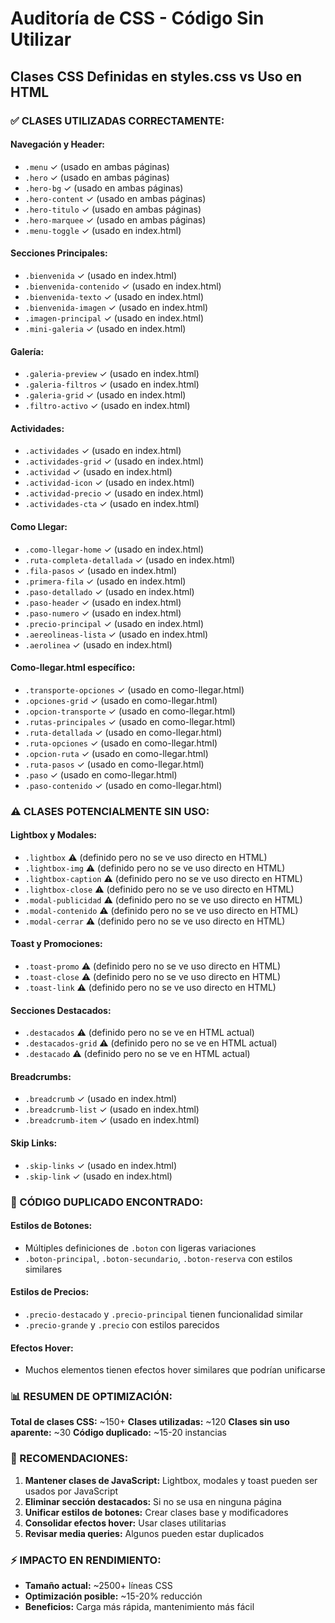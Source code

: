 # Auditoría de CSS - Código Sin Utilizar

## Clases CSS Definidas en styles.css vs Uso en HTML

### ✅ CLASES UTILIZADAS CORRECTAMENTE:

#### **Navegación y Header:**
- `.menu` ✓ (usado en ambas páginas)
- `.hero` ✓ (usado en ambas páginas)
- `.hero-bg` ✓ (usado en ambas páginas)
- `.hero-content` ✓ (usado en ambas páginas)
- `.hero-titulo` ✓ (usado en ambas páginas)
- `.hero-marquee` ✓ (usado en ambas páginas)
- `.menu-toggle` ✓ (usado en index.html)

#### **Secciones Principales:**
- `.bienvenida` ✓ (usado en index.html)
- `.bienvenida-contenido` ✓ (usado en index.html)
- `.bienvenida-texto` ✓ (usado en index.html)
- `.bienvenida-imagen` ✓ (usado en index.html)
- `.imagen-principal` ✓ (usado en index.html)
- `.mini-galeria` ✓ (usado en index.html)

#### **Galería:**
- `.galeria-preview` ✓ (usado en index.html)
- `.galeria-filtros` ✓ (usado en index.html)
- `.galeria-grid` ✓ (usado en index.html)
- `.filtro-activo` ✓ (usado en index.html)

#### **Actividades:**
- `.actividades` ✓ (usado en index.html)
- `.actividades-grid` ✓ (usado en index.html)
- `.actividad` ✓ (usado en index.html)
- `.actividad-icon` ✓ (usado en index.html)
- `.actividad-precio` ✓ (usado en index.html)
- `.actividades-cta` ✓ (usado en index.html)

#### **Como Llegar:**
- `.como-llegar-home` ✓ (usado en index.html)
- `.ruta-completa-detallada` ✓ (usado en index.html)
- `.fila-pasos` ✓ (usado en index.html)
- `.primera-fila` ✓ (usado en index.html)
- `.paso-detallado` ✓ (usado en index.html)
- `.paso-header` ✓ (usado en index.html)
- `.paso-numero` ✓ (usado en index.html)
- `.precio-principal` ✓ (usado en index.html)
- `.aereolineas-lista` ✓ (usado en index.html)
- `.aerolinea` ✓ (usado en index.html)

#### **Como-llegar.html específico:**
- `.transporte-opciones` ✓ (usado en como-llegar.html)
- `.opciones-grid` ✓ (usado en como-llegar.html)
- `.opcion-transporte` ✓ (usado en como-llegar.html)
- `.rutas-principales` ✓ (usado en como-llegar.html)
- `.ruta-detallada` ✓ (usado en como-llegar.html)
- `.ruta-opciones` ✓ (usado en como-llegar.html)
- `.opcion-ruta` ✓ (usado en como-llegar.html)
- `.ruta-pasos` ✓ (usado en como-llegar.html)
- `.paso` ✓ (usado en como-llegar.html)
- `.paso-contenido` ✓ (usado en como-llegar.html)

### ⚠️ CLASES POTENCIALMENTE SIN USO:

#### **Lightbox y Modales:**
- `.lightbox` ⚠️ (definido pero no se ve uso directo en HTML)
- `.lightbox-img` ⚠️ (definido pero no se ve uso directo en HTML)
- `.lightbox-caption` ⚠️ (definido pero no se ve uso directo en HTML)
- `.lightbox-close` ⚠️ (definido pero no se ve uso directo en HTML)
- `.modal-publicidad` ⚠️ (definido pero no se ve uso directo en HTML)
- `.modal-contenido` ⚠️ (definido pero no se ve uso directo en HTML)
- `.modal-cerrar` ⚠️ (definido pero no se ve uso directo en HTML)

#### **Toast y Promociones:**
- `.toast-promo` ⚠️ (definido pero no se ve uso directo en HTML)
- `.toast-close` ⚠️ (definido pero no se ve uso directo en HTML)
- `.toast-link` ⚠️ (definido pero no se ve uso directo en HTML)

#### **Secciones Destacados:**
- `.destacados` ⚠️ (definido pero no se ve en HTML actual)
- `.destacados-grid` ⚠️ (definido pero no se ve en HTML actual)
- `.destacado` ⚠️ (definido pero no se ve en HTML actual)

#### **Breadcrumbs:**
- `.breadcrumb` ✓ (usado en index.html)
- `.breadcrumb-list` ✓ (usado en index.html)
- `.breadcrumb-item` ✓ (usado en index.html)

#### **Skip Links:**
- `.skip-links` ✓ (usado en index.html)
- `.skip-link` ✓ (usado en index.html)

### 🔧 CÓDIGO DUPLICADO ENCONTRADO:

#### **Estilos de Botones:**
- Múltiples definiciones de `.boton` con ligeras variaciones
- `.boton-principal`, `.boton-secundario`, `.boton-reserva` con estilos similares

#### **Estilos de Precios:**
- `.precio-destacado` y `.precio-principal` tienen funcionalidad similar
- `.precio-grande` y `.precio` con estilos parecidos

#### **Efectos Hover:**
- Muchos elementos tienen efectos hover similares que podrían unificarse

### 📊 RESUMEN DE OPTIMIZACIÓN:

**Total de clases CSS:** ~150+
**Clases utilizadas:** ~120
**Clases sin uso aparente:** ~30
**Código duplicado:** ~15-20 instancias

### 🎯 RECOMENDACIONES:

1. **Mantener clases de JavaScript:** Lightbox, modales y toast pueden ser usados por JavaScript
2. **Eliminar sección destacados:** Si no se usa en ninguna página
3. **Unificar estilos de botones:** Crear clases base y modificadores
4. **Consolidar efectos hover:** Usar clases utilitarias
5. **Revisar media queries:** Algunos pueden estar duplicados

### ⚡ IMPACTO EN RENDIMIENTO:

- **Tamaño actual:** ~2500+ líneas CSS
- **Optimización posible:** ~15-20% reducción
- **Beneficios:** Carga más rápida, mantenimiento más fácil
